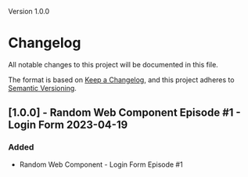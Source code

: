 Version 1.0.0
# Changelog
All notable changes to this project will be documented in this file.

The format is based on [Keep a Changelog](https://keepachangelog.com/en/1.0.0/),
and this project adheres to [Semantic Versioning](https://semver.org/spec/v2.0.0.html).


## [1.0.0] - Random Web Component Episode #1 - Login Form 2023-04-19
### Added
- Random Web Component - Login Form Episode #1